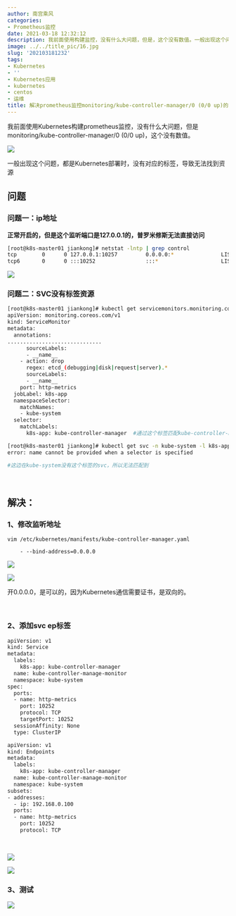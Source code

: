```yaml
---
author: 南宫乘风
categories:
- Prometheus监控
date: 2021-03-18 12:32:12
description: 我前面使用构建监控，没有什么大问题，但是，这个没有数值。一般出现这个问题，都是部署时，没有对应的标签，导致无法找到资源问题问题一：地址正常开启的，但是这个监听端口是的，普罗米修斯无法直接访问问题二：没。。。。。。。
image: ../../title_pic/16.jpg
slug: '202103181232'
tags:
- Kubernetes
- ''
- Kubernetes应用
- kubernetes
- centos
- 运维
title: 解决prometheus监控monitoring/kube-controller-manager/0 (0/0 up)的问题
---
```


<!--more-->

我前面使用Kubernetes构建prometheus监控，没有什么大问题，但是monitoring/kube-controller-manager/0 \(0/0 up\)，这个没有数值。

![](../../image/20210318123025468.png)

一般出现这个问题，都是Kubernetes部署时，没有对应的标签，导致无法找到资源

## 问题

### 问题一：ip地址

**正常开启的，但是这个监听端口是127.0.0.1的，普罗米修斯无法直接访问**

```bash
[root@k8s-master01 jiankong]# netstat -lntp | grep control
tcp        0      0 127.0.0.1:10257         0.0.0.0:*               LISTEN      112736/kube-control 
tcp6       0      0 :::10252                :::*                    LISTEN      112736/kube-control
```

![](../../image/20210318115511934.png)

### 问题二：SVC没有标签资源

```bash
[root@k8s-master01 jiankong]# kubectl get servicemonitors.monitoring.coreos.com -n monitoring kube-controller-manager -oyaml
apiVersion: monitoring.coreos.com/v1
kind: ServiceMonitor
metadata:
  annotations:
..............................
      sourceLabels:
      - __name__
    - action: drop
      regex: etcd_(debugging|disk|request|server).*
      sourceLabels:
      - __name__
    port: http-metrics
  jobLabel: k8s-app
  namespaceSelector:
    matchNames:
    - kube-system
  selector:
    matchLabels:
      k8s-app: kube-controller-manager  #通过这个标签匹配kube-controller-manager

[root@k8s-master01 jiankong]# kubectl get svc -n kube-system -l k8s-app= kube-controller-manager
error: name cannot be provided when a selector is specified

#这边在kube-system没有这个标签的svc，所以无法匹配到
```

 

## 解决：

### 1、修改监听地址

```
vim /etc/kubernetes/manifests/kube-controller-manager.yaml

    - --bind-address=0.0.0.0

```

![](../../image/2021031812044881.png)

![](../../image/20210318121030394.png)

开0.0.0.0，是可以的，因为Kubernetes通信需要证书，是双向的。

 

### 2、添加svc ep标签

```bash
apiVersion: v1
kind: Service
metadata:
  labels:
    k8s-app: kube-controller-manager
  name: kube-controller-manage-monitor
  namespace: kube-system
spec:
  ports:
  - name: http-metrics
    port: 10252
    protocol: TCP
    targetPort: 10252
  sessionAffinity: None
  type: ClusterIP

apiVersion: v1
kind: Endpoints
metadata:
  labels:
    k8s-app: kube-controller-manager
  name: kube-controller-manage-monitor
  namespace: kube-system
subsets:
- addresses:
  - ip: 192.168.0.100
  ports:
  - name: http-metrics
    port: 10252
    protocol: TCP
```

 

![](../../image/20210318122907108.png)

![](../../image/20210318123052749.png)

### 3、测试

![](../../image/20210318123145527.png)